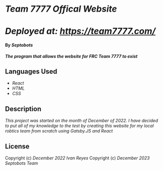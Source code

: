 # _Team 7777 Offical Website_
# _Deployed at: https://team7777.com/_

#### By _**Septobots**_

#### _The program that allows the website for FRC Team 7777 to exist_

## Languages Used

* _React_
* _HTML_
* _CSS_

## Description

_This project was started on the month of December of 2022. I have decided to put all of my knowledge to the test by creating this website for my local robtics team from scratch using Gatsby.JS and React_

## License

Copyright (c) _December 2022_ _Ivan Reyes_
Copyright (c) _December 2023_ _Septobots Team_

